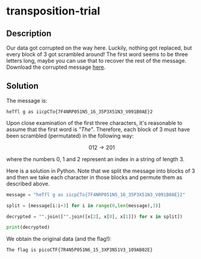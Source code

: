 # transposition-trial
## Description
Our data got corrupted on the way here. Luckily, nothing got replaced, but every block of $3$ got scrambled around! The first word seems to be three letters long, maybe you can use that to recover the rest of the message. Download the corrupted message [here](https://artifacts.picoctf.net/c/192/message.txt).

## Solution

The message is:

```
heTfl g as iicpCTo{7F4NRP051N5_16_35P3X51N3_V091B0AE}2
```

Upon close examination of the first three characters, it's reasonable to assume that the first word is *"The"*. Therefore, each block of $3$ must have been scrambled (permutated) in the following way:

$$012 \rightarrow 201$$

where the numbers $0$, $1$ and $2$ represent an index in a string of length $3$.

Here is a solution in Python. Note that we split the message into blocks of $3$ and then we take each character in those blocks and permute them as described above.

```python
message = "heTfl g as iicpCTo{7F4NRP051N5_16_35P3X51N3_V091B0AE}2"

split = [message[i:i+3] for i in range(0,len(message),3)]

decrypted = "".join(["".join([x[2], x[0], x[1]]) for x in split])

print(decrypted)
```

We obtain the original data (and the flag!):

```
The flag is picoCTF{7R4N5P051N6_15_3XP3N51V3_109AB02E}
```




